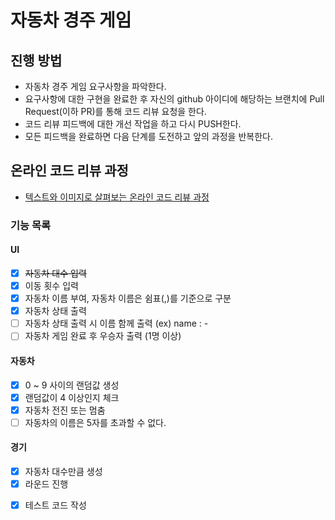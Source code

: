 # 자동차 경주 게임
## 진행 방법
* 자동차 경주 게임 요구사항을 파악한다.
* 요구사항에 대한 구현을 완료한 후 자신의 github 아이디에 해당하는 브랜치에 Pull Request(이하 PR)를 통해 코드 리뷰 요청을 한다.
* 코드 리뷰 피드백에 대한 개선 작업을 하고 다시 PUSH한다.
* 모든 피드백을 완료하면 다음 단계를 도전하고 앞의 과정을 반복한다.

## 온라인 코드 리뷰 과정
* [텍스트와 이미지로 살펴보는 온라인 코드 리뷰 과정](https://github.com/next-step/nextstep-docs/tree/master/codereview)



### 기능 목록

#### UI
- [x] ~~자동차 대수 입력~~
- [x] 이동 횟수 입력
- [x] 자동차 이름 부여, 자동차 이름은 쉼표(,)를 기준으로 구분
- [x] 자동차 상태 출력
- [ ] 자동차 상태 출력 시 이름 함께 출력 (ex) name : -
- [ ] 자동차 게임 완료 후 우승자 출력 (1명 이상)

#### 자동차
- [x] 0 ~ 9 사이의 랜덤값 생성
- [x] 랜덤값이 4 이상인지 체크
- [x] 자동차 전진 또는 멈춤
- [ ] 자동차의 이름은 5자를 초과할 수 없다.

#### 경기
- [x] 자동차 대수만큼 생성 
- [x] 라운드 진행

* [x] 테스트 코드 작성
